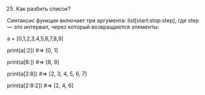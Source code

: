 25. Как разбить список?

Синтаксис функции включает три аргумента: list[start:stop:step], где step — это интервал, через который возвращаются
элементы:

a = [0,1,2,3,4,5,6,7,8,9]

print(a[:2])
#=> [0, 1]

print(a[8:])
#=> [8, 9]

print(a[2:8])
#=> [2, 3, 4, 5, 6, 7]

print(a[2:8:2])
#=> [2, 4, 6]